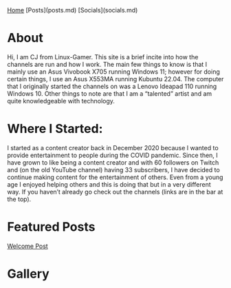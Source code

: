 <html>
<head><title>Linux-Gamer</title>
<link href="style.css" rel="stylesheet" type="text/css" />
</head>
<body>
<a href="linux-gamer.github.io">Home</a> [Posts](posts.md) [Socials](socials.md)
<h1> About </h1>
<p>
Hi, I am CJ from Linux-Gamer. This site is a brief incite into how the channels
are run and how I work. The main few things to know is that I mainly use an
Asus Vivobook X705 running Windows 11; however for doing certain things, I use an Asus X553MA running Kubuntu 22.04. The computer that I originally started the channels on was a Lenovo Ideapad 110 running Windows 10. Other things to note are that I am a “talented” artist and am quite knowledgeable with technology. </p>

<h1> Where I Started: </h1>
<p>
I started as a content creator back in December 2020 because I wanted to provide entertainment to people during the COVID pandemic. Since then, I have grown to like being a content creator and with 60 followers on Twitch and (on the old YouTube channel) having 33 subscribers, I have decided to continue making content for the entertainment of others. Even from a young age I enjoyed helping others and this is doing that but in a very different way. If you haven’t already go check out the channels (links are in the bar at the top).
</p>


<h1> Featured Posts</h1>
<p>
<a href="linux-gamer.github.io/content/posts/welcome-post">Welcome Post</a>
</p>

<h1>Gallery</h1>
<p>

</p>
</body>
<html>